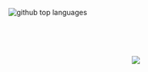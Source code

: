 <p>
  <img class="output" src="https://github-readme-stats.vercel.app/api/top-langs/?username=vivekbraincave&theme=tokyonight&show_icons=true&hide_border=true&layout=compact" alt="github top languages">
</p>
<br>
<br>
<p align="center">
  <br>
  <a href="https://skillicons.dev">
    <img src="https://skillicons.dev/icons?i=git,laravel,php,javascript,jquery,bootstrap,tailwind,css,alpinejs,express,nodejs,mongodb,mysql,django,python" />
  </a>
  
</p>
